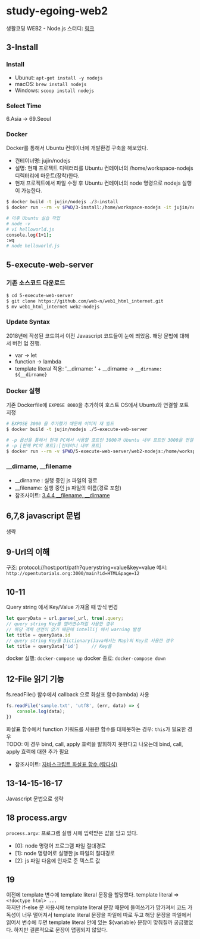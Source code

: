 # study-egoing-web2
생활코딩 WEB2 - Node.js 스터디: [링크](https://www.youtube.com/watch?v=3RS_A87IAPA&list=PLuHgQVnccGMA9QQX5wqj6ThK7t2tsGxjm&index=1)

## 3-Install
### Install
* Ubunut: `apt-get install -y nodejs`
* macOS: `brew install nodejs`
* Windows: `scoop install nodejs`

### Select Time
6.Asia -> 69.Seoul

### Docker
Docker를 통해서 Ubuntu 컨테이너에 개발환경 구축을 해보았다.
* 컨테이너명: jujin/nodejs
* 설명: 현재 프로젝트 디렉터리를 Ubuntu 컨테이너의 /home/workspace-nodejs 디렉터리에 마운트(장착)한다.
* 현재 프로젝트에서 파일 수정 후 Ubuntu 컨테이너의 node 명령으로 nodejs 실행이 가능한다.

```bash
$ docker build -t jujin/nodejs ./3-install
$ docker run --rm -v $PWD/3-install:/home/workspace-nodejs -it jujin/nodejs bash

# 이후 Ubuntu 실습 작업
# node -v
# vi helloworld.js
console.log(1+1);
:wq
# node helloworld.js
```

## 5-execute-web-server
### 기존 소스코드 다운로드
``` bash
$ cd 5-execute-web-server
$ git clone https://github.com/web-n/web1_html_internet.git 
$ mv web1_html_internet web2-nodejs
```

### Update Syntax
2018년에 작성된 코드여서 이전 Javascript 코드들이 눈에 띄었음. 해당 문법에 대해서 버전 업 진행.
* var -> let
* function -> lambda
* template literal 적용: '__dirname: ' + __dirname -> `__dirname: ${__dirname}`

### Docker 실행
기존 Dockerfile에 `EXPOSE 8080`을 추가하여 호스트 OS에서 Ubuntu와 연결할 포트 지정  
```bash
# EXPOSE 3000 을 추가했기 때문에 이미지 재 빌드
$ docker build -t jujin/nodejs ./5-execute-web-server

# -p 옵션을 통해서 현재 PC에서 사용할 포트인 3000과 Ubuntu 내부 포트인 3000을 연결
# -p [현재 PC의 포트]:[컨테이너 내부 포트]
$ docker run --rm -v $PWD/5-execute-web-server/web2-nodejs:/home/workspace-nodejs -p 3000:3000 -it jujin/nodejs bash
```

### __dirname, __filename
* __dirname : 실행 중인 js 파일의 경로
* __filename: 실행 중인 js 파일의 이름(경로 포함)
* 참조사이트: [3.4.4 __filename, __dirname](https://thebook.io/006982/ch03/04/04/)

## 6,7,8 javascript 문법
생략

## 9-Url의 이해
구조: protocol://host:port/path?querystring=value&key=value
예시: `http://opentutorials.org:3000/main?id=HTML&page=12`

## 10-11
Query string 에서 Key/Value 가져올 때 방식 변경
```javascript
let queryData = url.parse(_url, true).query;
// query string Key를 멤버변수처럼 사용한 경우
// 해당 객체 선언이 없기 때문에 intellij 에서 warning 발생
let title = queryData.id        
// query string Key를 Dictionary(Java에서는 Map)의 Key로 사용한 경우 
let title = queryData['id']     // Key를 
```
docker 실행: `docker-compose up`
docker 종료: `docker-compose down`

## 12-File 읽기 기능
fs.readFile() 함수에서 callback 으로 화살표 함수(lambda) 사용
``` javascript
fs.readFile('sample.txt', 'utf8', (err, data) => {
    console.log(data);
})
```
화살표 함수에서 function 키워드를 사용한 함수를 대체못하는 경우: `this`가 필요한 경우   
TODO: 이 경우 bind, call, apply 효력을 발휘하지 못한다고 나오는데 bind, call, apply 효력에 대한 추가 필요
* 참조사이트: [자바스크립트 화살표 함수 (람다식)](https://progl.tistory.com/4)

## 13-14-15-16-17
Javascript 문법으로 생략

## 18 process.argv
`process.argv`: 프로그램 실행 시에 입력받은 값을 담고 있다.
* [0]: node 명령어 프로그램 파일 절대경로
* [1]: node 명령어로 실행한 js 파일의 절대경로
* [2]: js 파일 다음에 인자로 준 텍스트 값
 
## 19
이전에 template 변수에 template literal 문장을 할당했다. template literal => `<!doctype html> ...`   
하지만 if-else 문 사용시에 template literal 문장 때문에 들여쓰기가 망가져서 코드 가독성이 너무 떨어져서
template literal 문장을 파일에 따로 두고 해당 문장을 파일에서 읽어서 변수에 두면 template literal 안에 있는
${variable} 문장이 맞춰질까 궁금했었다. 하지만 결론적으로 문장이 맵핑되지 않았다.

 
